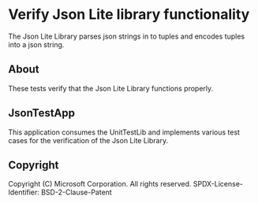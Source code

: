 # Verify Json Lite library functionality

The Json Lite Library parses json strings in to tuples and encodes tuples into a json string.

## About

These tests verify that the Json Lite Library functions properly.

## JsonTestApp

This application consumes the UnitTestLib and implements various test cases for the verification of the Json Lite Library.


## Copyright

Copyright (C) Microsoft Corporation. All rights reserved.
SPDX-License-Identifier: BSD-2-Clause-Patent
